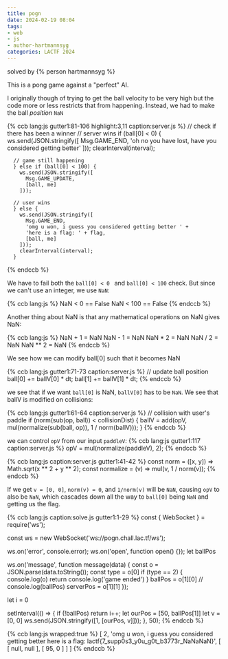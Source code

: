 ```yaml
---
title: pogn
date: 2024-02-19 08:04
tags: 
- web
- js
- author-hartmannsyg
categories: LACTF 2024
---
```


solved by {% person hartmannsyg %}

This is a pong game against a "perfect" AI.

I originally though of trying to get the ball velocity to be very high but the code more or less restricts that from happening. Instead, we had to make the ball *position* `NaN`

{% ccb lang:js gutter1:81-106 highlight:3,11 caption:server.js %}
      // check if there has been a winner
      // server wins
      if (ball[0] < 0) {
        ws.send(JSON.stringify([
          Msg.GAME_END,
          'oh no you have lost, have you considered getting better'
        ]));
        clearInterval(interval);

      // game still happening
      } else if (ball[0] < 100) {
        ws.send(JSON.stringify([
          Msg.GAME_UPDATE,
          [ball, me]
        ]));

      // user wins
      } else {
        ws.send(JSON.stringify([
          Msg.GAME_END,
          'omg u won, i guess you considered getting better ' +
          'here is a flag: ' + flag,
          [ball, me]
        ]));
        clearInterval(interval);
      }
{% endccb %}

We have to fail both the `ball[0] < 0 ` and `ball[0] < 100` check. But since we can't use an integer, we use `NaN`:

{% ccb lang:js %}
NaN < 0 == False
NaN < 100 == False
{% endccb %}

Another thing about NaN is that any mathematical operations on NaN gives NaN:

{% ccb lang:js %}
NaN + 1 = NaN
NaN - 1 = NaN
NaN * 2 = NaN
NaN / 2 = NaN
NaN ** 2 = NaN
{% endccb %}

We see how we can modify ball[0] such that it becomes NaN

{% ccb lang:js gutter1:71-73 caption:server.js %}
      // update ball position
      ball[0] += ballV[0] * dt;
      ball[1] += ballV[1] * dt;
{% endccb %}

we see that if we want `ball[0]` is NaN, `ballV[0]` has to be `NaN`. We see that ballV is modified on collisions:

{% ccb lang:js gutter1:61-64 caption:server.js %}
      // collision with user's paddle
      if (norm(sub(op, ball)) < collisionDist) {
        ballV = add(opV, mul(normalize(sub(ball, op)), 1 / norm(ballV)));
      }
{% endccb %}

we can control `opV` from our input `paddleV`:
{% ccb lang:js gutter1:117 caption:server.js %}
opV = mul(normalize(paddleV), 2);
{% endccb %}

{% ccb lang:js caption:server.js gutter1:41-42 %}
  const norm = ([x, y]) => Math.sqrt(x ** 2 + y ** 2);
  const normalize = (v) => mul(v, 1 / norm(v));
{% endccb %}

If we get `v = [0, 0]`, `norm(v) = 0`, and `1/norm(v)` will be `NaN`, causing `opV` to also be `NaN`, which cascades down all the way to `ball[0]` being `NaN` and getting us the flag.

{% ccb lang:js caption:solve.js gutter1:1-29 %}
const { WebSocket } = require('ws');

const ws = new WebSocket('ws://pogn.chall.lac.tf/ws');

ws.on('error', console.error);
ws.on('open', function open() {});
let ballPos

ws.on('message', function message(data) {
  const o = JSON.parse(data.toString());
  const type = o[0]
  if (type == 2) {
      console.log(o)
      return console.log('game ended')
  }
  ballPos = o[1][0]
  // console.log(ballPos)
  serverPos = o[1][1]
});

let i = 0

setInterval(() => {
  if (!ballPos) return
  i++;
  let ourPos = [50, ballPos[1]]
  let v = [0, 0]
  ws.send(JSON.stringify([1, [ourPos, v]]));
}, 50);
{% endccb %}

{% ccb lang:js wrapped:true %}
[
  2,
  'omg u won, i guess you considered getting better here is a flag: lactf{7_supp0s3_y0u_g0t_b3773r_NaNaNaN}',
  [ [ null, null ], [ 95, 0 ] ]
]
{% endccb %}